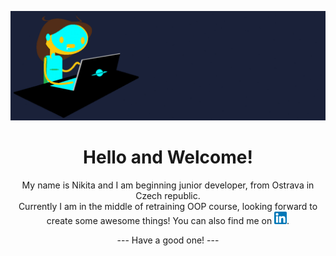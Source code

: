 [![Header](https://github.com/nikimat36/nikimat36/blob/main/keepCoding.gif)](https://some-url.dev)
<h1 align='center'> Hello and Welcome!</h1>
<p align='center'>
  My name is Nikita and I am beginning junior developer, from Ostrava in Czech republic. <br>
  Currently I am in the middle of retraining OOP course, looking forward to create some awesome things!
  You can also find me on <a href="https://www.linkedin.com/in/nikita-matysova"><img src="https://github.com/nikimat36/nikimat36/blob/main/linkedin.png" width="20" alt="linkedin_icon"></a>.</p>

<p align='center'>--- Have a good one! ---</p>
